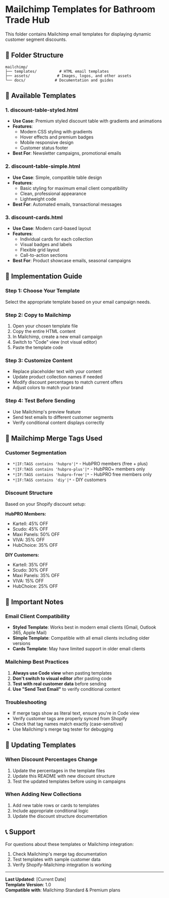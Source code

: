# Mailchimp Templates for Bathroom Trade Hub

This folder contains Mailchimp email templates for displaying dynamic customer segment discounts.

## 📁 Folder Structure

```
mailchimp/
├── templates/          # HTML email templates
├── assets/            # Images, logos, and other assets
└── docs/             # Documentation and guides
```

## 🎨 Available Templates

### 1. **discount-table-styled.html**

- **Use Case**: Premium styled discount table with gradients and animations
- **Features**:
  - Modern CSS styling with gradients
  - Hover effects and premium badges
  - Mobile responsive design
  - Customer status footer
- **Best For**: Newsletter campaigns, promotional emails

### 2. **discount-table-simple.html**

- **Use Case**: Simple, compatible table design
- **Features**:
  - Basic styling for maximum email client compatibility
  - Clean, professional appearance
  - Lightweight code
- **Best For**: Automated emails, transactional messages

### 3. **discount-cards.html**

- **Use Case**: Modern card-based layout
- **Features**:
  - Individual cards for each collection
  - Visual badges and labels
  - Flexible grid layout
  - Call-to-action sections
- **Best For**: Product showcase emails, seasonal campaigns

## 🔧 Implementation Guide

### Step 1: Choose Your Template

Select the appropriate template based on your email campaign needs.

### Step 2: Copy to Mailchimp

1. Open your chosen template file
2. Copy the entire HTML content
3. In Mailchimp, create a new email campaign
4. Switch to "Code" view (not visual editor)
5. Paste the template code

### Step 3: Customize Content

- Replace placeholder text with your content
- Update product collection names if needed
- Modify discount percentages to match current offers
- Adjust colors to match your brand

### Step 4: Test Before Sending

- Use Mailchimp's preview feature
- Send test emails to different customer segments
- Verify conditional content displays correctly

## 🎯 Mailchimp Merge Tags Used

### Customer Segmentation

- `*|IF:TAGS contains 'hubpro'|*` - HubPRO members (free + plus)
- `*|IF:TAGS contains 'hubpro-plus'|*` - HubPRO+ members only
- `*|IF:TAGS contains 'hubpro-free'|*` - HubPRO free members only
- `*|IF:TAGS contains 'diy'|*` - DIY customers

### Discount Structure

Based on your Shopify discount setup:

**HubPRO Members:**

- Kartell: 45% OFF
- Scudo: 45% OFF
- Maxi Panels: 50% OFF
- VIVA: 35% OFF
- HubChoice: 35% OFF

**DIY Customers:**

- Kartell: 35% OFF
- Scudo: 30% OFF
- Maxi Panels: 35% OFF
- VIVA: 15% OFF
- HubChoice: 25% OFF

## 🚨 Important Notes

### Email Client Compatibility

- **Styled Template**: Works best in modern email clients (Gmail, Outlook 365, Apple Mail)
- **Simple Template**: Compatible with all email clients including older versions
- **Cards Template**: May have limited support in older email clients

### Mailchimp Best Practices

1. **Always use Code view** when pasting templates
2. **Don't switch to visual editor** after pasting code
3. **Test with real customer data** before sending
4. **Use "Send Test Email"** to verify conditional content

### Troubleshooting

- If merge tags show as literal text, ensure you're in Code view
- Verify customer tags are properly synced from Shopify
- Check that tag names match exactly (case-sensitive)
- Use Mailchimp's merge tag tester for debugging

## 🔄 Updating Templates

### When Discount Percentages Change

1. Update the percentages in the template files
2. Update this README with new discount structure
3. Test the updated templates before using in campaigns

### When Adding New Collections

1. Add new table rows or cards to templates
2. Include appropriate conditional logic
3. Update the discount structure documentation

## 📞 Support

For questions about these templates or Mailchimp integration:

1. Check Mailchimp's merge tag documentation
2. Test templates with sample customer data
3. Verify Shopify-Mailchimp integration is working

---

**Last Updated**: [Current Date]  
**Template Version**: 1.0  
**Compatible with**: Mailchimp Standard & Premium plans
